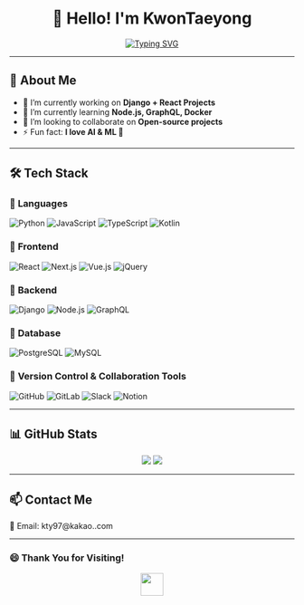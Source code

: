 
<h1 align="center">👋 Hello! I'm KwonTaeyong</h1>

<p align="center">
  <a href="https://github.com/KwonTaeyong">
    <img src="https://readme-typing-svg.herokuapp.com?font=Fira+Code&pause=1000&color=0E75B6&center=true&width=435&lines=Full-Stack+Developer;Python+%26+Django+Enthusiast;React+%26+Node.js+Lover" alt="Typing SVG" />
  </a>
</p>

---

## 🚀 **About Me**
- 🔭 I’m currently working on **Django + React Projects**
- 🌱 I’m currently learning **Node.js, GraphQL, Docker**
- 👯 I’m looking to collaborate on **Open-source projects**
- ⚡ Fun fact: **I love AI & ML 🤖**

---

## 🛠 **Tech Stack**

### 📍 **Languages**
![Python](https://img.shields.io/badge/Python-3776AB?style=flat&logo=python&logoColor=white)
![JavaScript](https://img.shields.io/badge/JavaScript-F7DF1E?style=flat&logo=javascript&logoColor=black)
![TypeScript](https://img.shields.io/badge/TypeScript-3178C6?style=flat&logo=typescript&logoColor=white)
![Kotlin](https://img.shields.io/badge/Kotlin-0095D5?style=flat&logo=kotlin&logoColor=white)

### 📍 **Frontend**
![React](https://img.shields.io/badge/React-61DAFB?style=flat&logo=react&logoColor=black)
![Next.js](https://img.shields.io/badge/Next.js-91AAFB?style=flat&logo=next.js&logoColor=black)
![Vue.js](https://img.shields.io/badge/Vue.js-4FC08D?style=flat&logo=vue.js&logoColor=white)
![jQuery](https://img.shields.io/badge/jQuery-0769AD?style=flat&logo=jquery&logoColor=white)

### 📍 **Backend**
![Django](https://img.shields.io/badge/Django-092E20?style=flat&logo=django&logoColor=white)
![Node.js](https://img.shields.io/badge/Node.js-339933?style=flat&logo=node.js&logoColor=white)
![GraphQL](https://img.shields.io/badge/GraphQL-E10098?style=flat&logo=graphql&logoColor=white)

### 📍 **Database**
![PostgreSQL](https://img.shields.io/badge/PostgreSQL-316192?style=flat&logo=postgresql&logoColor=white)
![MySQL](https://img.shields.io/badge/MySQL-4479A1?style=flat&logo=mysql&logoColor=white)

### 📍 **Version Control & Collaboration Tools**
![GitHub](https://img.shields.io/badge/GitHub-181717?style=flat&logo=github&logoColor=white)
![GitLab](https://img.shields.io/badge/GitLab-FC6D26?style=flat&logo=gitlab&logoColor=white)
![Slack](https://img.shields.io/badge/Slack-4A154B?style=flat&logo=slack&logoColor=white)
![Notion](https://img.shields.io/badge/Notion-000000?style=flat&logo=notion&logoColor=white)

---

## 📊 **GitHub Stats**
<p align="center">
  <img src="https://github-readme-stats.vercel.app/api?username=KwonTaeyong&show_icons=true&theme=radical&count_private=true" />
  <img src="https://github-readme-stats.vercel.app/api/top-langs/?username=KwonTaeyong&layout=compact&theme=radical" />
</p>

---

## 📫 **Contact Me**
📧 Email: kty97@kakao..com  

---


### 😄 **Thank You for Visiting!**  
<p align="center">
  <img src="https://media.giphy.com/media/hvRJCLFzcasrR4ia7z/giphy.gif" width="40px" />
</p>
